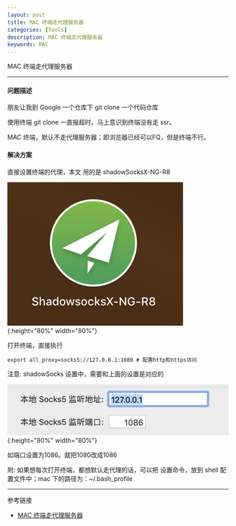 ```yaml
---
layout: post
title: MAC 终端走代理服务器
categories: [Tools]
description: MAC 终端走代理服务器
keywords: MAC
---
```


MAC 终端走代理服务器

---


#### 问题描述

朋友让我到 Google 一个仓库下 git clone 一个代码仓库

使用终端 git clone 一直报超时。马上意识到终端没有走 ssr。

MAC 终端，默认不走代理服务器；即浏览器已经可以FQ，但是终端不行。

#### 解决方案

直接设置终端的代理，本文 用的是 shadowSocksX-NG-R8

![](/images/blog/2019-07-01-8.png){:height="80%" width="80%"} 

打开终端，直接执行

``` 
export all_proxy=socks5://127.0.0.1:1080 # 配置http和https访问
```

注意: shadowSocks 设置中，需要和上面的设置是对应的

![](/images/blog/2019-07-01-9.png){:height="80%" width="80%"} 

如端口设置为1086。就把1080改成1086

附: 如果想每次打开终端，都想默认走代理的话，可以把 设置命令，放到 shell 配置文件中；mac 下的路径为：~/.bash_profile  


---
参考链接
* [MAC 终端走代理服务器](https://www.cnblogs.com/agang-php/p/10618299.html)




